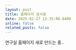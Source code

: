 ```yaml
---
layout: post
title: 홈페이지 공사중
date: 2025-02-27 12:35:00-0400
inline: false
related_posts: false
---
```


연구실 홈페이지 새로 만드는 중.. 
